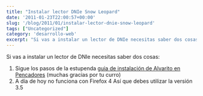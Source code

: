 ```yaml
---
title: "Instalar lector DNIe Snow Leopard"
date: '2011-01-23T22:00:57+00:00'
slug: '/blog/2011/01/instalar-lector-dnie-snow-leopard'
tags: ["Uncategorized"]
category: 'desarrollo-web'
excerpt: "Si vas a instalar un lector de DNIe necesitas saber dos cosas:"
---
```

Si vas a instalar un lector de DNIe necesitas saber dos cosas:

1. Sigue los pasos de la estupenda [guia de instalación de Alvarito en Pencadores](http://blog.pencadores.es/2009/11/configuracion-efectiva-del-lector-de.html) (muchas gracias por tu curro)
2. A día de hoy no funciona con Firefox 4 Así que debes utilizar la versión 3.5
